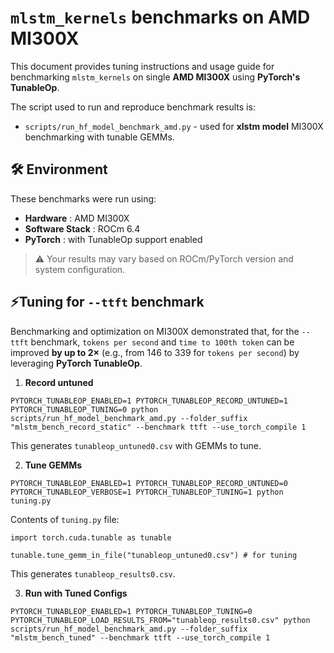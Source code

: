 # `mlstm_kernels` benchmarks on AMD MI300X

This document provides tuning instructions and usage guide for benchmarking `mlstm_kernels` on single **AMD MI300X** using **PyTorch's TunableOp**.

The script used to run and reproduce benchmark results is:

* `scripts/run_hf_model_benchmark_amd.py` - used for **xlstm model** MI300X benchmarking with tunable GEMMs.

## 🛠 Environment

These benchmarks were run using:

* **Hardware** : AMD MI300X
* **Software Stack** : ROCm 6.4
* **PyTorch** : with TunableOp support enabled

> ⚠️ Your results may vary based on ROCm/PyTorch version and system configuration.

## ⚡️Tuning for `--ttft` benchmark

Benchmarking and optimization on MI300X demonstrated that, for the `--ttft` benchmark, `tokens per second` and `time to 100th token` can be improved **by up to 2×** (e.g., from 146 to 339 for  `tokens per second`) by leveraging  **PyTorch TunableOp**.

1. **Record untuned**

```
PYTORCH_TUNABLEOP_ENABLED=1 PYTORCH_TUNABLEOP_RECORD_UNTUNED=1 PYTORCH_TUNABLEOP_TUNING=0 python scripts/run_hf_model_benchmark_amd.py --folder_suffix "mlstm_bench_record_static" --benchmark ttft --use_torch_compile 1 
```

This generates `tunableop_untuned0.csv` with GEMMs to tune.

2. **Tune GEMMs**

```
PYTORCH_TUNABLEOP_ENABLED=1 PYTORCH_TUNABLEOP_RECORD_UNTUNED=0 PYTORCH_TUNABLEOP_VERBOSE=1 PYTORCH_TUNABLEOP_TUNING=1 python tuning.py
```

Contents of `tuning.py` file:

```
import torch.cuda.tunable as tunable 

tunable.tune_gemm_in_file("tunableop_untuned0.csv") # for tuning 
```

This generates `tunableop_results0.csv`.

3. **Run with Tuned Configs**

```
PYTORCH_TUNABLEOP_ENABLED=1 PYTORCH_TUNABLEOP_TUNING=0 PYTORCH_TUNABLEOP_LOAD_RESULTS_FROM="tunableop_results0.csv" python scripts/run_hf_model_benchmark_amd.py --folder_suffix "mlstm_bench_tuned" --benchmark ttft --use_torch_compile 1 
```
